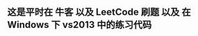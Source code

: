 这是平时在 牛客 以及 LeetCode 刷题 以及 在 Windows 下 vs2013 中的练习代码
-----------------------------------------------------------------------------------
